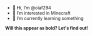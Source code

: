 - 👋 Hi, I’m @olaf294
- 👀 I’m interested in Minecraft
- 🌱 I’m currently learning something

<!---
olaf294/olaf294 is a ✨ special ✨ repository because its `README.md` (this file) appears on your GitHub profile.
You can click the Preview link to take a look at your changes.
--->
<b>Will this appear as bold? Let's find out!</b>
